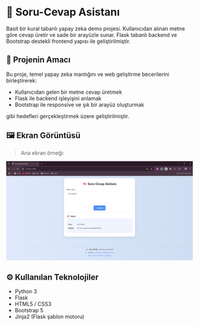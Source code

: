 # 🧠 Soru-Cevap Asistanı

Basit bir kural tabanlı yapay zeka demo projesi. Kullanıcıdan alınan metne göre cevap üretir ve sade bir arayüzle sunar. Flask tabanlı backend ve Bootstrap destekli frontend yapısı ile geliştirilmiştir.

## 🎯 Projenin Amacı

Bu proje, temel yapay zeka mantığını ve web geliştirme becerilerini birleştirerek:
- Kullanıcıdan gelen bir metne cevap üretmek
- Flask ile backend işleyişini anlamak
- Bootstrap ile responsive ve şık bir arayüz oluşturmak

gibi hedefleri gerçekleştirmek üzere geliştirilmiştir.

## 🖼️ Ekran Görüntüsü

> Ana ekran örneği:

![Ekran Görüntüsü](ekran-görüntüsü.png) <!-- İstersen bu alanı düzenleyip proje klasörüne bir ekran görüntüsü ekleyebilirsin -->

## ⚙️ Kullanılan Teknolojiler

- Python 3
- Flask
- HTML5 / CSS3
- Bootstrap 5
- Jinja2 (Flask şablon motoru)

